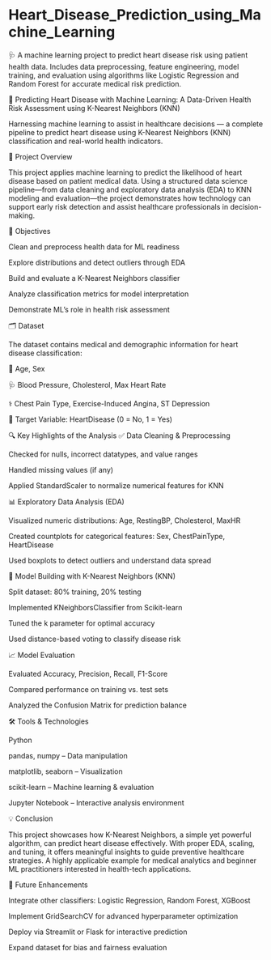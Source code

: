 # Heart_Disease_Prediction_using_Machine_Learning
🩺 A machine learning project to predict heart disease risk using patient health data. Includes data preprocessing, feature engineering, model training, and evaluation using algorithms like Logistic Regression and Random Forest for accurate medical risk prediction.

💓 Predicting Heart Disease with Machine Learning: A Data-Driven Health Risk Assessment using K-Nearest Neighbors (KNN)

Harnessing machine learning to assist in healthcare decisions — a complete pipeline to predict heart disease using K-Nearest Neighbors (KNN) classification and real-world health indicators.

📌 Project Overview

This project applies machine learning to predict the likelihood of heart disease based on patient medical data. Using a structured data science pipeline—from data cleaning and exploratory data analysis (EDA) to KNN modeling and evaluation—the project demonstrates how technology can support early risk detection and assist healthcare professionals in decision-making.

🎯 Objectives

Clean and preprocess health data for ML readiness

Explore distributions and detect outliers through EDA

Build and evaluate a K-Nearest Neighbors classifier

Analyze classification metrics for model interpretation

Demonstrate ML’s role in health risk assessment

🗂️ Dataset

The dataset contains medical and demographic information for heart disease classification:

👤 Age, Sex

🩺 Blood Pressure, Cholesterol, Max Heart Rate

⚕️ Chest Pain Type, Exercise-Induced Angina, ST Depression

🎯 Target Variable: HeartDisease (0 = No, 1 = Yes)

🔍 Key Highlights of the Analysis
✅ Data Cleaning & Preprocessing

Checked for nulls, incorrect datatypes, and value ranges

Handled missing values (if any)

Applied StandardScaler to normalize numerical features for KNN

📊 Exploratory Data Analysis (EDA)

Visualized numeric distributions: Age, RestingBP, Cholesterol, MaxHR

Created countplots for categorical features: Sex, ChestPainType, HeartDisease

Used boxplots to detect outliers and understand data spread

🤖 Model Building with K-Nearest Neighbors (KNN)

Split dataset: 80% training, 20% testing

Implemented KNeighborsClassifier from Scikit-learn

Tuned the k parameter for optimal accuracy

Used distance-based voting to classify disease risk

📈 Model Evaluation

Evaluated Accuracy, Precision, Recall, F1-Score

Compared performance on training vs. test sets

Analyzed the Confusion Matrix for prediction balance

🛠 Tools & Technologies

Python

pandas, numpy – Data manipulation

matplotlib, seaborn – Visualization

scikit-learn – Machine learning & evaluation

Jupyter Notebook – Interactive analysis environment

💡 Conclusion

This project showcases how K-Nearest Neighbors, a simple yet powerful algorithm, can predict heart disease effectively. With proper EDA, scaling, and tuning, it offers meaningful insights to guide preventive healthcare strategies.
A highly applicable example for medical analytics and beginner ML practitioners interested in health-tech applications.

🔮 Future Enhancements

Integrate other classifiers: Logistic Regression, Random Forest, XGBoost

Implement GridSearchCV for advanced hyperparameter optimization

Deploy via Streamlit or Flask for interactive prediction

Expand dataset for bias and fairness evaluation
